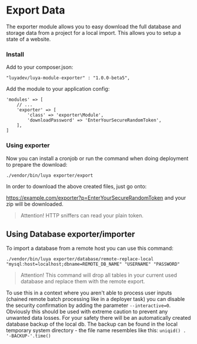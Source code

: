 Export Data
===========

The exporter module allows you to easy download the full database and storage data from a project for a local import. This allows you to setup a state of a website.

### Install

Add to your composer.json:

```
"luyadev/luya-module-exporter" : "1.0.0-beta5",
```

Add the module to your application config:

```
'modules' => [
	// ...
	'exporter' => [
	    'class' => 'exporter\Module',
        'downloadPassword' => 'EnterYourSecureRandomToken',
	],
]
```

### Using exporter
Now you can install a cronjob or run the command when doing deployment to prepare the download:

```sh
./vendor/bin/luya exporter/export
```

In order to download the above created files, just go onto:

https://example.com/exporter?p=EnterYourSecureRandomToken and your zip will be downloaded.

> Attention! HTTP sniffers can read your plain token.

## Using Database exporter/importer

To import a database from a remote host you can use this command:

```./vendor/bin/luya exporter/database/remote-replace-local "mysql:host=localhost;dbname=REMOTE_DB_NAME" "USERNAME" "PASSWORD"```

> Attention! This command will drop all tables in your current used database and replace them with the remote export.

To use this in a context where you aren't able to process user inputs (chained remote batch processing like in a deployer task) you can disable the security confirmation by adding the parameter `--interactive=0`. Obviously this should be used with extreme caution to prevent any unwanted data losses. For your safety there will be an automatically created database backup of the local db. The backup can be found in the local temporary system directory - the file name resembles like this: `uniqid() . '-BACKUP-'.time()`